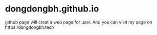 # dongdongbh.github.io
github page will creat a web page for user. And you can visit my page on https:/dongdongbh.tech
